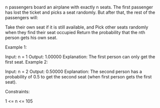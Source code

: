 n passengers board an airplane with exactly n seats. The first passenger has lost the ticket and picks a seat randomly. But after that, the rest of the passengers will:

Take their own seat if it is still available, and
Pick other seats randomly when they find their seat occupied
Return the probability that the nth person gets his own seat.

 

Example 1:

Input: n = 1
Output: 1.00000
Explanation: The first person can only get the first seat.
Example 2:

Input: n = 2
Output: 0.50000
Explanation: The second person has a probability of 0.5 to get the second seat (when first person gets the first seat).
 

Constraints:

1 <= n <= 105

